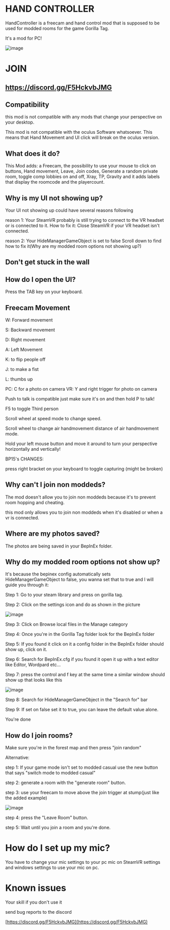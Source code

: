 # HAND CONTROLLER

HandController is a freecam and hand control mod that is supposed to be used for modded rooms for the game Gorilla Tag.


It's a mod for PC!


![image](https://github.com/user-attachments/assets/02ced825-99d5-4141-a38e-4a24736a8e6c)

# JOIN


## https://discord.gg/F5HckvbJMG


## Compatibility
this mod is not compatible with any mods that change your perspective on your desktop.

This mod is not compatible with the oculus Software whatsoever. This means that Hand Movement and UI click will break on the oculus version.

## What does it do?
This Mod adds: a Freecam, the possibility to use your mouse to click on buttons, Hand movement, Leave, Join codes, Generate a random private room, toggle comp lobbies on and off, Xray, TP, Gravity  and it adds labels that display the roomcode and the playercount.


## Why is my UI not showing up?
Your UI not showing up could have several reasons following


reason 1: Your SteamVR probably is still trying to connect to the VR headset or is connected to it. How to fix it: Close SteamVR if your VR headset isn't connected.


reason 2: Your HideManagerGameObject is set to false Scroll down to find how to fix it(Why are my modded room options not showing up?)


## Don't get stuck in the wall

## How do I open the UI?
Press the TAB key on your keyboard.


## Freecam Movement


W: Forward movement


S: Backward movement


D: Right movement


A: Left Movement


K: to flip people off


J: to make a fist


L: thumbs up

PC: C for a photo on camera VR: Y and right trigger for photo on camera

Push to talk is compatible just make sure it's on and then hold P to talk!

F5 to toggle Third person

Scroll wheel at speed mode to change speed.

Scroll wheel to change air handmovement distance of air handmovement mode.

Hold your left mouse button and move it around to turn your perspective horizontally and vertically!

BP15's CHANGES:

press right bracket on your keyboard to toggle capturing (might be broken)

## Why can't I join non moddeds?

The mod doesn't allow you to join non moddeds because it's to prevent room hopping and cheating.

this mod only allows you to join non moddeds when it's disabled or when a vr is connected.

## Where are my photos saved?

The photos are being saved in your BepInEx folder.

## Why do my modded room options not show up?

It's because the bepinex config automatically sets HideManagerGameObject to false, you wanna set that to true and I will guide you through it:


Step 1: Go to your steam library and press on gorilla tag.


Step 2: Click on the settings icon and do as shown in the picture


![image](https://github.com/user-attachments/assets/a68cc9b9-bb6f-41c9-9913-704c47b61142)


Step 3: Click on Browse local files in the Manage category


Step 4: Once you're in the Gorilla Tag folder look for the BepInEx folder


Step 5: If you found it click on it a config folder in the BepInEx folder should show up, click on it.


Step 6: Search for BepInEx.cfg if you found it open it up with a text editor like Editor, Wordpard etc...


Step 7: press the control and f key at the same time a similar window should show up that looks like this


![image](https://github.com/user-attachments/assets/3d955247-1e6d-47c8-98ee-eba2675295d0)

Step 8: Search for HideManagerGameObject in the "Search for" bar

 
Step 9: If set on false set it to true, you can leave the default value alone.


You're done

## How do I join rooms?
Make sure you're in the forest map and then press "join random"


Alternative:


step 1: If your game mode isn't set to modded casual use the new button that says "switch mode to modded casual"


step 2: generate a room with the "generate room" button.


step 3: use your freecam to move above the join trigger at stump(just like the added example)


![image](https://github.com/user-attachments/assets/de7ddeb5-66e6-4fbf-b5af-0c4e28131ccb)


step 4: press the "Leave Room" button.


step 5: Wait until you join a room and you're done.

# How do I set up my mic?

You have to change your mic settings to your pc mic on SteamVR settings and windows settings to use your mic on pc.


# Known issues
Your skill if you don't use it


send bug reports to the discord


[https://discord.gg/F5HckvbJMG](https://discord.gg/F5HckvbJMG)

